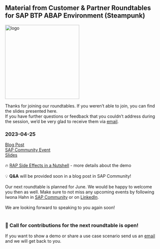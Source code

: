 ## Material from Customer & Partner Roundtables for SAP BTP ABAP Environment (Steampunk)
<img width="243" alt="logo" src="https://user-images.githubusercontent.com/22098308/235618176-c3c4780c-5a0c-4499-8ef6-94ba6ab9b448.png">

Thanks for joining our roundtables. If you weren’t able to join, you can find the slides presented here.<br>
If you have further questions or feedback that you couldn’t address during the session, we’d be very glad to receive them via [email](mailto:sap_btp_abap_environment@sap.com).

### **2023-04-25**<br>

[Blog Post](https://blogs.sap.com/2023/03/29/first-customer-partner-roundtable-for-sap-btp-abap-environment/)<br>
[SAP Community Event](https://groups.community.sap.com/t5/sap-community/customer-amp-partner-roundtable-for-sap-btp-abap-environment/ec-p/227730#M152)<br>[Slides](https://github.com/iwonahahn/SAP-BTP-ABAP-Environment-Roundtable/files/11371146/2023-04-25_Customer_and_Partner_Roundtable_Steampunk.pdf)<br><br>
🔥 [RAP Side Effects in a Nutshell](https://blogs.sap.com/2023/05/04/rap-side-effects-in-a-nutshell/) - more details about the demo<br><br>
💡 **Q&A** will be provided soon in a blog post in SAP Community!<br><br>
Our next roundtable is planned for June. We would be happy to welcome you then as well. Make sure to not miss any upcoming events by following Iwona Hahn in [SAP Community](https://people.sap.com/iwona.hahn) or on [LinkedIn](https://www.linkedin.com/in/iwonahahn/).<br><br>
We are looking forward to speaking to you again soon!<br><br>
 
### 📧 Call for contributions for the next roundtable is open!
If you want to show a demo or share a use case scenario send us an [email](mailto:sap_btp_abap_environment@sap.com) and we will get back to you.
